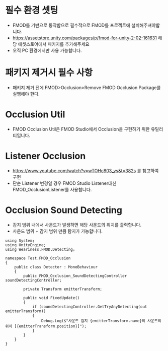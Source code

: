 # 필수 환경 셋팅
- FMOD를 기반으로 동작함으로 필수적으로 FMOD를 프로젝트에 설치해주셔야합니다.
- https://assetstore.unity.com/packages/p/fmod-for-unity-2-02-161631 해당 에셋스토어에서 패키지를 추가해주세요
- 오직 PC 환경에서만 사용 가능합니다.

# 패키지 제거시 필수 사항
- 패키지 제거 전에 FMOD>Occlusion>Remove FMOD Occlusion Package를 실행해야 한다.

# Occlusion Util
- FMOD Occlusion Util은 FMOD Studio에서 Occlusion을 구현하기 위한 유틸리티입니다.

# Listener Occlusion
- https://www.youtube.com/watch?v=wTOHc803_ys&t=382s 를 참고하여 구현
- 단순 Listener 변경일 경우 FMOD Studio Listener대신 FMOD_OcclusionListener를 사용합니다.

# Occlusion Sound Detecting
- 감지 범위 내에서 사운드가 발생하면 해당 사운드의 위치를 출력합니다.
- 사운드 범위 + 감지 범위 만큼 탐지가 가능합니다.

``` utf8
using System;
using UnityEngine;
using Weariness.FMOD.Detecting;

namespace Test.FMOD_Occlusion
{
    public class Detector : MonoBehaviour
    {
        public FMOD_Occlusion_SoundDetectingController soundDetectingController;

        private Transform emitterTransform;

        public void FixedUpdate()
        {
            if (soundDetectingController.GetTryAnyDetecting(out emitterTransform))
            {
                Debug.Log($"사운드 감지 {emitterTransform.name}의 사운드의 위치 [{emitterTransform.position}]");
            }
        }
    }
}
```